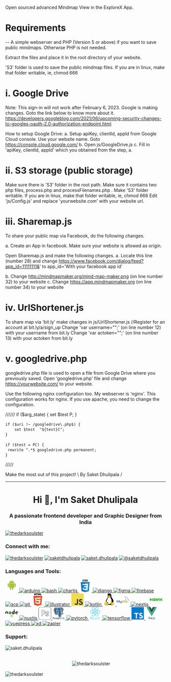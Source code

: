 Open sourced advanced Mindmap View in the ExploreX App.
# Requirements
--
A simple webserver and PHP (Version 5 or above) if you want to save public mindmaps. Otherwise PHP is not needed.

Extract the files and place it in the root directory of your website.

'S3' folder is used to save the public mindmap files. If you are in linux, make that folder writable, ie, chmod 666

# i. Google Drive

Note: This sign-in will not work after February 6, 2023. Google is making changes. Goto the link below to know more about it.
https://developers.googleblog.com/2021/06/upcoming-security-changes-to-googles-oauth-2.0-authorization-endpoint.html

How to setup Google Drive:
a. Setup apiKey, clientId, appId from Google Cloud console. Use your website name. Goto https://console.cloud.google.com/
b. Open js/GoogleDrive.js
c. Fill in 'apiKey, clientId, appId' which you obtained from the step, a.

# ii. S3 storage (public storage)
Make sure there is 'S3' folder in the root path. Make sure it contains two php files, process.php and processFilenames.php . Make 'S3' folder writable. If you are in linux, make that folder writable, ie, chmod 666
Edit 'js/Config.js' and replace 'yourwebsite.com' with your website url.

# iii. Sharemap.js
To share your public map via Facebook, do the following changes.

a. Create an App in facebook. Make sure your website is allowed as origin.

Open Sharemap.js and make the following changes.
a. Locate this line (number 28) and change https://www.facebook.com/dialog/feed?app_id=11111111&'
to app_id='With your facebook app id'

b. Change http://mindmapmaker.org/mind-map-maker.png (on line number 32) to your website
c. Change https://app.mindmapmaker.org (on line number 34) to your website

# iv. UrlShortener.js
To share map via 'bit.ly' make changes in js/UrlShortener.js
//Register for an account at bit.ly/a/sign_up
Change 'var username="";' (on line number 12) with your username from bit.ly
Change 'var actoken="";' (on line number 13) with your actoken from bit.ly

# v. googledrive.php
googledrive.php file is used to open a file from Google Drive where you previously saved. 
Open 'googledrive.php' file and change https://yourwebsite.com/ to your website.


Use the following nginx configuration too. My webserver is 'nginx'. This configuration works for nginx. If you use apache, you need to change the configuration.

//////
	if ($arg_state) {
	  set $test  P;
	}
	
	if ($uri !~ /googledrive\.php$) {
		set $test  "${test}C";
	}

	if ($test = PC) {
	 rewrite ^.*$ googledrive.php permanent;
	}
/////


Make the most out of this project!
\ By Saket Dhulipala /

---
<h1 align="center">Hi 👋, I'm Saket Dhulipala</h1>
<h3 align="center">A passionate frontend developer and Graphic Designer from India</h3>

<p align="left"> <a href="https://github.com/ryo-ma/github-profile-trophy"><img src="https://github-profile-trophy.vercel.app/?username=thedarksoulster" alt="thedarksoulster" /></a> </p>

<h3 align="left">Connect with me:</h3>
<p align="left">
<a href="https://dev.to/thedarksoulster" target="blank"><img align="center" src="https://raw.githubusercontent.com/rahuldkjain/github-profile-readme-generator/master/src/images/icons/Social/devto.svg" alt="thedarksoulster" height="30" width="40" /></a>
<a href="https://kaggle.com/saketdhulipala" target="blank"><img align="center" src="https://raw.githubusercontent.com/rahuldkjain/github-profile-readme-generator/master/src/images/icons/Social/kaggle.svg" alt="saketdhulipala" height="30" width="40" /></a>
<a href="https://instagram.com/saket.dhulipala" target="blank"><img align="center" src="https://raw.githubusercontent.com/rahuldkjain/github-profile-readme-generator/master/src/images/icons/Social/instagram.svg" alt="saket.dhulipala" height="30" width="40" /></a>
<a href="https://www.youtube.com/c/@saketdhulipala" target="blank"><img align="center" src="https://raw.githubusercontent.com/rahuldkjain/github-profile-readme-generator/master/src/images/icons/Social/youtube.svg" alt="@saketdhulipala" height="30" width="40" /></a>
</p>

<h3 align="left">Languages and Tools:</h3>
<p align="left"> <a href="https://developer.android.com" target="_blank" rel="noreferrer"> <img src="https://raw.githubusercontent.com/devicons/devicon/master/icons/android/android-original-wordmark.svg" alt="android" width="40" height="40"/> </a> <a href="https://www.arduino.cc/" target="_blank" rel="noreferrer"> <img src="https://cdn.worldvectorlogo.com/logos/arduino-1.svg" alt="arduino" width="40" height="40"/> </a> <a href="https://www.gnu.org/software/bash/" target="_blank" rel="noreferrer"> <img src="https://www.vectorlogo.zone/logos/gnu_bash/gnu_bash-icon.svg" alt="bash" width="40" height="40"/> </a> <a href="https://www.chartjs.org" target="_blank" rel="noreferrer"> <img src="https://www.chartjs.org/media/logo-title.svg" alt="chartjs" width="40" height="40"/> </a> <a href="https://www.w3schools.com/css/" target="_blank" rel="noreferrer"> <img src="https://raw.githubusercontent.com/devicons/devicon/master/icons/css3/css3-original-wordmark.svg" alt="css3" width="40" height="40"/> </a> <a href="https://www.djangoproject.com/" target="_blank" rel="noreferrer"> <img src="https://cdn.worldvectorlogo.com/logos/django.svg" alt="django" width="40" height="40"/> </a> <a href="https://www.figma.com/" target="_blank" rel="noreferrer"> <img src="https://www.vectorlogo.zone/logos/figma/figma-icon.svg" alt="figma" width="40" height="40"/> </a> <a href="https://firebase.google.com/" target="_blank" rel="noreferrer"> <img src="https://www.vectorlogo.zone/logos/firebase/firebase-icon.svg" alt="firebase" width="40" height="40"/> </a> <a href="https://cloud.google.com" target="_blank" rel="noreferrer"> <img src="https://www.vectorlogo.zone/logos/google_cloud/google_cloud-icon.svg" alt="gcp" width="40" height="40"/> </a> <a href="https://git-scm.com/" target="_blank" rel="noreferrer"> <img src="https://www.vectorlogo.zone/logos/git-scm/git-scm-icon.svg" alt="git" width="40" height="40"/> </a> <a href="https://www.w3.org/html/" target="_blank" rel="noreferrer"> <img src="https://raw.githubusercontent.com/devicons/devicon/master/icons/html5/html5-original-wordmark.svg" alt="html5" width="40" height="40"/> </a> <a href="https://www.adobe.com/in/products/illustrator.html" target="_blank" rel="noreferrer"> <img src="https://www.vectorlogo.zone/logos/adobe_illustrator/adobe_illustrator-icon.svg" alt="illustrator" width="40" height="40"/> </a> <a href="https://developer.mozilla.org/en-US/docs/Web/JavaScript" target="_blank" rel="noreferrer"> <img src="https://raw.githubusercontent.com/devicons/devicon/master/icons/javascript/javascript-original.svg" alt="javascript" width="40" height="40"/> </a> <a href="https://kotlinlang.org" target="_blank" rel="noreferrer"> <img src="https://www.vectorlogo.zone/logos/kotlinlang/kotlinlang-icon.svg" alt="kotlin" width="40" height="40"/> </a> <a href="https://www.linux.org/" target="_blank" rel="noreferrer"> <img src="https://raw.githubusercontent.com/devicons/devicon/master/icons/linux/linux-original.svg" alt="linux" width="40" height="40"/> </a> <a href="https://www.mysql.com/" target="_blank" rel="noreferrer"> <img src="https://raw.githubusercontent.com/devicons/devicon/master/icons/mysql/mysql-original-wordmark.svg" alt="mysql" width="40" height="40"/> </a> <a href="https://nextjs.org/" target="_blank" rel="noreferrer"> <img src="https://cdn.worldvectorlogo.com/logos/nextjs-2.svg" alt="nextjs" width="40" height="40"/> </a> <a href="https://www.nginx.com" target="_blank" rel="noreferrer"> <img src="https://raw.githubusercontent.com/devicons/devicon/master/icons/nginx/nginx-original.svg" alt="nginx" width="40" height="40"/> </a> <a href="https://nodejs.org" target="_blank" rel="noreferrer"> <img src="https://raw.githubusercontent.com/devicons/devicon/master/icons/nodejs/nodejs-original-wordmark.svg" alt="nodejs" width="40" height="40"/> </a> <a href="https://nuxtjs.org/" target="_blank" rel="noreferrer"> <img src="https://www.vectorlogo.zone/logos/nuxtjs/nuxtjs-icon.svg" alt="nuxtjs" width="40" height="40"/> </a> <a href="https://www.photoshop.com/en" target="_blank" rel="noreferrer"> <img src="https://raw.githubusercontent.com/devicons/devicon/master/icons/photoshop/photoshop-line.svg" alt="photoshop" width="40" height="40"/> </a> <a href="https://www.postgresql.org" target="_blank" rel="noreferrer"> <img src="https://raw.githubusercontent.com/devicons/devicon/master/icons/postgresql/postgresql-original-wordmark.svg" alt="postgresql" width="40" height="40"/> </a> <a href="https://pytorch.org/" target="_blank" rel="noreferrer"> <img src="https://www.vectorlogo.zone/logos/pytorch/pytorch-icon.svg" alt="pytorch" width="40" height="40"/> </a> <a href="https://reactjs.org/" target="_blank" rel="noreferrer"> <img src="https://raw.githubusercontent.com/devicons/devicon/master/icons/react/react-original-wordmark.svg" alt="react" width="40" height="40"/> </a> <a href="https://www.tensorflow.org" target="_blank" rel="noreferrer"> <img src="https://www.vectorlogo.zone/logos/tensorflow/tensorflow-icon.svg" alt="tensorflow" width="40" height="40"/> </a> <a href="https://www.typescriptlang.org/" target="_blank" rel="noreferrer"> <img src="https://raw.githubusercontent.com/devicons/devicon/master/icons/typescript/typescript-original.svg" alt="typescript" width="40" height="40"/> </a> <a href="https://vuejs.org/" target="_blank" rel="noreferrer"> <img src="https://raw.githubusercontent.com/devicons/devicon/master/icons/vuejs/vuejs-original-wordmark.svg" alt="vuejs" width="40" height="40"/> </a> <a href="https://vuepress.vuejs.org/" target="_blank" rel="noreferrer"> <img src="https://raw.githubusercontent.com/AliasIO/wappalyzer/master/src/drivers/webextension/images/icons/VuePress.svg" alt="vuepress" width="40" height="40"/> </a> <a href="https://www.adobe.com/products/xd.html" target="_blank" rel="noreferrer"> <img src="https://cdn.worldvectorlogo.com/logos/adobe-xd.svg" alt="xd" width="40" height="40"/> </a> <a href="https://zapier.com" target="_blank" rel="noreferrer"> <img src="https://www.vectorlogo.zone/logos/zapier/zapier-icon.svg" alt="zapier" width="40" height="40"/> </a> </p>

<h3 align="left">Support:</h3>
<p><a href="https://www.buymeacoffee.com/saket.dhulipala"> <img align="left" src="https://cdn.buymeacoffee.com/buttons/v2/default-yellow.png" height="50" width="210" alt="saket.dhulipala" /></a></p><br><br>

<p><img align="center" src="https://github-readme-stats.vercel.app/api/top-langs?username=thedarksoulster&show_icons=true&theme=dark&title_color=ffffff&text_color=e1e1e1&locale=en&layout=compact" alt="thedarksoulster" /></p>

<p><img align="center" src="https://github-readme-streak-stats.herokuapp.com/?user=thedarksoulster&" alt="thedarksoulster" /></p>
